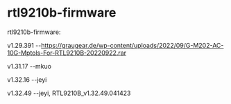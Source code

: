 # rtl9210b-firmware
rtl9210b-firmware:

v1.29.391   --https://graugear.de/wp-content/uploads/2022/09/G-M202-AC-10G-Mptols-For-RTL9210B-20220922.rar

v1.31.17    --mkuo

v1.32.16    --jeyi

v1.32.49    --jeyi, RTL9210B_v1.32.49.041423
